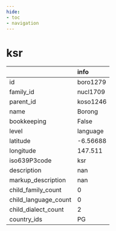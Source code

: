 ```yaml
---
hide:
- toc
- navigation
---
```

# ksr
|                      | info     |
|:---------------------|:---------|
| id                   | boro1279 |
| family_id            | nucl1709 |
| parent_id            | koso1246 |
| name                 | Borong   |
| bookkeeping          | False    |
| level                | language |
| latitude             | -6.56688 |
| longitude            | 147.511  |
| iso639P3code         | ksr      |
| description          | nan      |
| markup_description   | nan      |
| child_family_count   | 0        |
| child_language_count | 0        |
| child_dialect_count  | 2        |
| country_ids          | PG       |